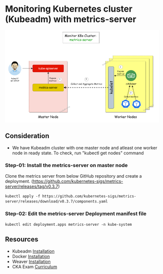 # Monitoring Kubernetes cluster (Kubeadm) with metrics-server

![K8s](images/k8s-metrics-server.png)

## Consideration

- We have Kubeadm cluster with one master node and atleast one worker node in ready state. To check, run "kubectl get nodes" command

### Step-01: Install the metrics-server on master node

Clone the metrics server from below GitHub repository and create a deployment.
(https://github.com/kubernetes-sigs/metrics-server/releases/tag/v0.3.7)

```kubectl apply -f https://github.com/kubernetes-sigs/metrics-server/releases/download/v0.3.7/components.yaml```

### Step-02: Edit the metrics-server Deployment manifest file

```kubectl edit deployment.apps metrics-server -n kube-system```




## Resources

- Kubeadm [Installation](https://kubernetes.io/docs/setup/production-environment/tools/kubeadm/install-kubeadm/)
- Docker [Installation](https://docs.docker.com/engine/install/#server)
- Weaver [Installation](https://www.weave.works/docs/net/latest/kubernetes/kube-addon/)
- CKA Exam [Curriculum](https://github.com/cncf/curriculum)


